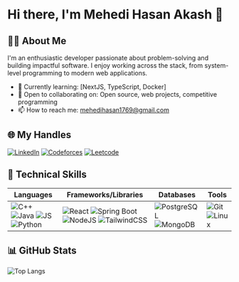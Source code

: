 # Hi there, I'm Mehedi Hasan Akash 👋

## 👨‍💻 About Me
I'm an enthusiastic developer passionate about problem-solving and building impactful software. I enjoy working across the stack, from system-level programming to modern web applications.

- 🌱 Currently learning: [NextJS, TypeScript, Docker]
- 👯 Open to collaborating on: Open source, web projects, competitive programming
- 📫 How to reach me: mehedihasan1769@gmail.com

## 🌐 My Handles

[![LinkedIn](https://img.shields.io/badge/LinkedIn-0077B5?style=flat&logo=linkedin&logoColor=white)](https://www.linkedin.com/in/mehedi-hasan-akash-bb30a921a/)
[![Codeforces](https://img.shields.io/badge/Codeforces-1F8ACB?style=flat&logo=codeforces&logoColor=white)](https://codeforces.com/profile/m-h-akash)
[![Leetcode](https://img.shields.io/badge/LeetCode-FFA116?style=flat&logo=leetcode&logoColor=black)](https://leetcode.com/u/m-h-akash/)

## 🚀 Technical Skills

| Languages            | Frameworks/Libraries | Databases        | Tools           |
|----------------------|----------------------|------------------|-----------------|
| ![C++](https://img.shields.io/badge/C++-00599C?style=flat&logo=c%2b%2b&logoColor=white) ![Java](https://img.shields.io/badge/Java-ED8B00?style=flat&logo=java&logoColor=white) ![JS](https://img.shields.io/badge/JavaScript-F7DF1E?style=flat&logo=javascript&logoColor=black) ![Python](https://img.shields.io/badge/Python-3670A0?style=flat&logo=python&logoColor=ffdd54) | ![React](https://img.shields.io/badge/React-20232A?style=flat&logo=react&logoColor=61DAFB) ![Spring Boot](https://img.shields.io/badge/Spring_Boot-6DB33F?style=flat&logo=spring-boot&logoColor=white) ![NodeJS](https://img.shields.io/badge/Node.js-339933?style=flat&logo=nodedotjs&logoColor=white) ![TailwindCSS](https://img.shields.io/badge/Tailwind_CSS-38B2AC?style=flat&logo=tailwind-css&logoColor=white) | ![PostgreSQL](https://img.shields.io/badge/PostgreSQL-316192?style=flat&logo=postgresql&logoColor=white) ![MongoDB](https://img.shields.io/badge/MongoDB-4EA94B?style=flat&logo=mongodb&logoColor=white) | ![Git](https://img.shields.io/badge/Git-F05032?style=flat&logo=git&logoColor=white) ![Linux](https://img.shields.io/badge/Linux-FCC624?style=flat&logo=linux&logoColor=black) |

## 📊 GitHub Stats

![Top Langs](https://github-readme-stats.vercel.app/api/top-langs/?username=m-akash&layout=compact)

<!--
**m-akash/m-akash** is a ✨ _special_ ✨ repository because its `README.md` (this file) appears on your GitHub profile.

- 😄 Pronouns: he/him
- ⚡ Fun fact: I can solve a Rubik's cube in under a minute!
-->
